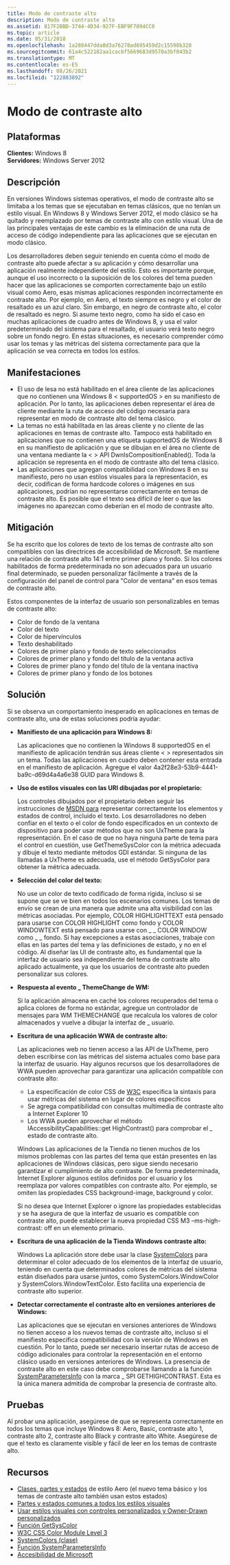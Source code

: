 ```yaml
---
title: Modo de contraste alto
description: Modo de contraste alto
ms.assetid: 817F2BBD-3744-4D34-927F-EBF9F7894CC0
ms.topic: article
ms.date: 05/31/2018
ms.openlocfilehash: 1a288447dda8d3a76278ad695459d2c15598b328
ms.sourcegitcommit: 61a4c522182aa1cacbf5669683d9570a3bf043b2
ms.translationtype: MT
ms.contentlocale: es-ES
ms.lasthandoff: 08/26/2021
ms.locfileid: "122883892"
---
```

# <a name="high-contrast-mode"></a>Modo de contraste alto

## <a name="platforms"></a>Plataformas

 **Clientes:** Windows 8  
**Servidores:** Windows Server 2012  



## <a name="description"></a>Descripción

En versiones Windows sistemas operativos, el modo de contraste alto se limitaba a los temas que se ejecutaban en temas clásicos, que no tenían un estilo visual. En Windows 8 y Windows Server 2012, el modo clásico se ha quitado y reemplazado por temas de contraste alto con estilo visual. Una de las principales ventajas de este cambio es la eliminación de una ruta de acceso de código independiente para las aplicaciones que se ejecutan en modo clásico.

Los desarrolladores deben seguir teniendo en cuenta cómo el modo de contraste alto puede afectar a su aplicación y cómo desarrollar una aplicación realmente independiente del estilo. Esto es importante porque, aunque el uso incorrecto o la suposición de los colores del tema pueden hacer que las aplicaciones se comporten correctamente bajo un estilo visual como Aero, esas mismas aplicaciones responden incorrectamente en contraste alto. Por ejemplo, en Aero, el texto siempre es negro y el color de resaltado es un azul claro. Sin embargo, en negro de contraste alto, el color de resaltado es negro. Si asume texto negro, como ha sido el caso en muchas aplicaciones de cuadro antes de Windows 8, y usa el valor predeterminado del sistema para el resaltado, el usuario verá texto negro sobre un fondo negro. En estas situaciones, es necesario comprender cómo usar los temas y las métricas del sistema correctamente para que la aplicación se vea correcta en todos los estilos.

## <a name="manifestations"></a>Manifestaciones

-   El uso de lesa no está habilitado en el área cliente de las aplicaciones que no contienen una Windows 8 &lt; supportedOS &gt; en su manifiesto de aplicación. Por lo tanto, las aplicaciones deben representar el área de cliente mediante la ruta de acceso del código necesaria para representar en modo de contraste alto del tema clásico.
-   La temas no está habilitada en las áreas cliente y no cliente de las aplicaciones en temas de contraste alto. Tampoco está habilitado en aplicaciones que no contienen una etiqueta supportedOS de Windows 8 en su manifiesto de aplicación y que se dibujan en el área no cliente de una ventana mediante la &lt; &gt; API DwnIsCompositionEnabled(). Toda la aplicación se representa en el modo de contraste alto del tema clásico.
-   Las aplicaciones que agregan compatibilidad con Windows 8 en su manifiesto, pero no usan estilos visuales para la representación, es decir, codifican de forma hardcode colores o imágenes en sus aplicaciones, podrían no representarse correctamente en temas de contraste alto. Es posible que el texto sea difícil de leer o que las imágenes no aparezcan como deberían en el modo de contraste alto.

## <a name="mitigation"></a>Mitigación

Se ha escrito que los colores de texto de los temas de contraste alto son compatibles con las directrices de accesibilidad de Microsoft. Se mantiene una relación de contraste alto 14:1 entre primer plano y fondo. Si los colores habilitados de forma predeterminada no son adecuados para un usuario final determinado, se pueden personalizar fácilmente a través de la configuración del panel de control para "Color de ventana" en esos temas de contraste alto.

Estos componentes de la interfaz de usuario son personalizables en temas de contraste alto:

-   Color de fondo de la ventana
-   Color del texto
-   Color de hipervínculos
-   Texto deshabilitado
-   Colores de primer plano y fondo de texto seleccionados
-   Colores de primer plano y fondo del título de la ventana activa
-   Colores de primer plano y fondo del título de la ventana inactiva
-   Colores de primer plano y fondo de los botones

## <a name="solution"></a>Solución

Si se observa un comportamiento inesperado en aplicaciones en temas de contraste alto, una de estas soluciones podría ayudar:

-   **Manifiesto de una aplicación para Windows 8:**

    Las aplicaciones que no contienen la Windows 8 supportedOS en el manifiesto de aplicación tendrán sus áreas cliente &lt; &gt; representados sin un tema. Todas las aplicaciones en cuadro deben contener esta entrada en el manifiesto de aplicación. Agregue el valor 4a2f28e3-53b9-4441-ba9c-d69d4a4a6e38 GUID para Windows 8.

-   **Uso de estilos visuales con las URI dibujadas por el propietario:**

    Los controles dibujados por el propietario deben seguir las instrucciones de [MSDN para](/windows/desktop/Controls/using-visual-styles) representar correctamente los elementos y estados de control, incluido el texto. Los desarrolladores no deben confiar en el texto o el color de fondo especificados en un contexto de dispositivo para poder usar métodos que no son UxTheme para la representación. En el caso de que no haya ninguna parte de tema para el [](/windows/desktop/api/winuser/nf-winuser-getsyscolor) control en cuestión, use GetThemeSysColor con la métrica adecuada y dibuje el texto mediante métodos GDI estándar. Si ninguna de las llamadas a UxTheme es adecuada, use el método GetSysColor para obtener la métrica adecuada.

-   **Selección del color del texto:**

    No use un color de texto codificado de forma rígida, incluso si se supone que se ve bien en todos los escenarios comunes. Los temas de envío se crean de una manera que admite una alta visibilidad con las métricas asociadas. Por ejemplo, COLOR HIGHLIGHTTEXT está pensado para usarse con COLOR HIGHLIGHT como fondo y COLOR WINDOWTEXT está pensado para usarse con \_ \_ COLOR WINDOW como \_ \_ fondo. Si hay excepciones a estas asociaciones, trabaje con ellas en las partes del tema y las definiciones de estado, y no en el código. Al diseñar las UI de contraste alto, es fundamental que la interfaz de usuario sea independiente del tema de contraste alto aplicado actualmente, ya que los usuarios de contraste alto pueden personalizar sus colores.

-   **Respuesta al evento \_ ThemeChange de WM:**

    Si la aplicación almacena en caché los colores recuperados del tema o aplica colores de forma no estándar, agregue un controlador de mensajes para WM THEMECHANGE que recalcula los valores de color almacenados y vuelve a dibujar la interfaz de \_ usuario.

-   **Escritura de una aplicación WWA de contraste alto:**

    Las aplicaciones web no tienen acceso a las API de UxTheme, pero deben escribirse con las métricas del sistema actuales como base para la interfaz de usuario. Hay algunos recursos que los desarrolladores de WWA pueden aprovechar para garantizar una aplicación compatible con contraste alto:

    -   La especificación de color CSS de [W3C](https://www.w3.org/TR/css3-color/) especifica la sintaxis para usar métricas del sistema en lugar de colores específicos
    -   Se agrega compatibilidad con consultas multimedia de contraste alto a Internet Explorer 10
    -   Los WWA pueden aprovechar el método IAccessibilityCapabilities::get HighContrast() para comprobar el \_ estado de contraste alto.

    Windows Las aplicaciones de la Tienda no tienen muchos de los mismos problemas con las partes del tema que están presentes en las aplicaciones de Windows clásicas, pero sigue siendo necesario garantizar el cumplimiento de alto contraste. De forma predeterminada, Internet Explorer algunos estilos definidos por el usuario y los reemplaza por valores compatibles con contraste alto. Por ejemplo, se omiten las propiedades CSS background-image, background y color.

    Si no desea que Internet Explorer o ignore las propiedades establecidas y se ha asegura de que la interfaz de usuario es compatible con contraste alto, puede establecer la nueva propiedad CSS M3 –ms-high-contrast: off en un elemento primario.

-   **Escritura de una aplicación de la Tienda Windows contraste alto:**

    Windows La aplicación store debe usar la clase [SystemColors](/dotnet/api/system.windows.systemcolors) para determinar el color adecuado de los elementos de la interfaz de usuario, teniendo en cuenta que determinados colores de métricas del sistema están diseñados para usarse juntos, como SystemColors.WindowColor y SystemColors.WindowTextColor. Esto facilita una experiencia de contraste alto superior.

-   **Detectar correctamente el contraste alto en versiones anteriores de Windows:**

    Las aplicaciones que se ejecutan en versiones anteriores de Windows no tienen acceso a los nuevos temas de contraste alto, incluso si el manifiesto especifica compatibilidad con la versión de Windows en cuestión. Por lo tanto, puede ser necesario insertar rutas de acceso de código adicionales para controlar la representación en el entorno clásico usado en versiones anteriores de Windows. La presencia de contraste alto en este caso debe comprobarse llamando a la función [SystemParametersInfo](/windows/desktop/api/winuser/nf-winuser-systemparametersinfoa) con la marca \_ SPI GETHIGHCONTRAST. Esta es la única manera admitida de comprobar la presencia de contraste alto.

## <a name="tests"></a>Pruebas

Al probar una aplicación, asegúrese de que se representa correctamente en todos los temas que incluye Windows 8: Aero, Basic, contraste alto 1, contraste alto 2, contraste alto Black y contraste alto White. Asegúrese de que el texto es claramente visible y fácil de leer en los temas de contraste alto.

## <a name="resources"></a>Recursos

-   [Clases, partes y estados](../controls/aero-style-classes-parts-and-states.md) de estilo Aero (el nuevo tema básico y los temas de contraste alto también usan estos estados)
-   [Partes y estados comunes a todos los estilos visuales](../controls/parts-and-states.md)
-   [Usar estilos visuales con controles personalizados y Owner-Drawn personalizados](../controls/using-visual-styles.md)
-   [Función GetSysColor](/windows/win32/api/winuser/nf-winuser-getsyscolor)
-   [W3C CSS Color Module Level 3](https://www.w3.org/TR/css3-color/)
-   [SystemColors (clase)](/dotnet/api/system.windows.systemcolors?view=netcore-3.1)
-   [Función SystemParametersInfo](/windows/win32/api/winuser/nf-winuser-systemparametersinfoa)
-   [Accesibilidad de Microsoft](https://www.microsoft.com/enable/)

 

 
